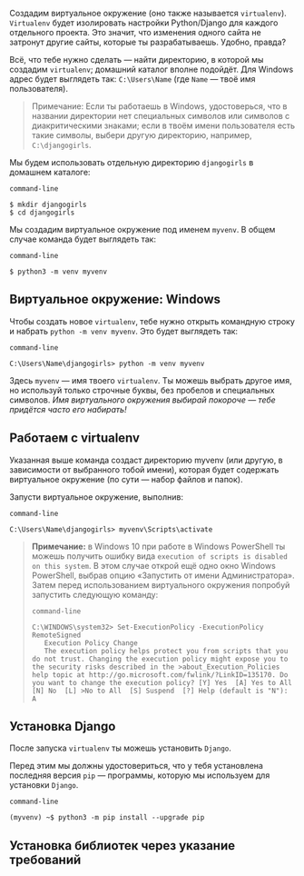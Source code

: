 Cоздадим виртуальное окружение (оно также называется `virtualenv`). `Virtualenv` будет изолировать настройки Python/Django для каждого отдельного проекта. 
Это значит, что изменения одного сайта не затронут другие сайты, которые ты разрабатываешь. Удобно, правда?

Всё, что тебе нужно сделать — найти директорию, в которой мы создадим `virtualenv`; домашний каталог вполне подойдёт. 
Для Windows адрес будет выглядеть так: `C:\Users\Name` (где `Name` — твоё имя пользователя).

>Примечание: Если ты работаешь в Windows, удостоверься, что в названии директории нет специальных символов или символов с диакритическими знаками; если в твоём имени пользователя есть такие символы, выбери другую директорию, например, `C:\djangogirls`.

Мы будем использовать отдельную директорию `djangogirls` в домашнем каталоге:

`command-line`
```
$ mkdir djangogirls
$ cd djangogirls
```
Мы создадим виртуальное окружение под именем `myvenv`. В общем случае команда будет выглядеть так:

`command-line`
```
$ python3 -m venv myvenv
```
## Виртуальное окружение: Windows

Чтобы создать новое `virtualenv`, тебе нужно открыть командную строку и набрать `python -m venv myvenv`. Это будет выглядеть так:

`command-line`
```
C:\Users\Name\djangogirls> python -m venv myvenv
```
Здесь `myvenv` — имя твоего `virtualenv`. Ты можешь выбрать другое имя, но используй только строчные буквы, без пробелов и специальных символов. *Имя виртуального окружения выбирай покороче — тебе придётся часто его набирать!*

## Работаем с virtualenv
Указанная выше команда создаст директорию myvenv (или другую, в зависимости от выбранного тобой имени), которая будет содержать виртуальное окружение (по сути — набор файлов и папок).

Запусти виртуальное окружение, выполнив:

`command-line`
```
C:\Users\Name\djangogirls> myvenv\Scripts\activate
```
>**Примечание:**  в Windows 10 при работе в Windows PowerShell ты можешь получить ошибку вида `execution of scripts is disabled on this system`. В этом случае открой ещё одно окно Windows PowerShell, выбрав опцию «Запустить от имени Администратора». Затем перед использованием виртуального окружения попробуй запустить следующую команду:
>
>`command-line`
>```
>C:\WINDOWS\system32> Set-ExecutionPolicy -ExecutionPolicy RemoteSigned
>    Execution Policy Change
>    The execution policy helps protect you from scripts that you do not trust. Changing the execution policy might expose you to the security risks described in the >about_Execution_Policies help topic at http://go.microsoft.com/fwlink/?LinkID=135170. Do you want to change the execution policy? [Y] Yes  [A] Yes to All  [N] No  [L] >No to All  [S] Suspend  [?] Help (default is "N"): A
>```
## Установка Django
После запуска `virtualenv` ты можешь установить `Django`.

Перед этим мы должны удостовериться, что у тебя установлена последняя версия `pip` — программы, которую мы используем для установки `Django`.

`command-line`
```
(myvenv) ~$ python3 -m pip install --upgrade pip
```
## Установка библиотек через указание требований
